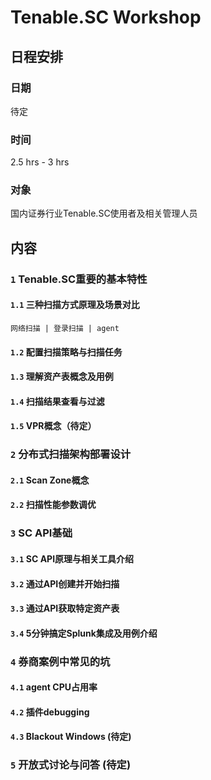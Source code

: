 # Tenable.SC Workshop

## 日程安排

### 日期

待定

### 时间

2.5 hrs - 3 hrs

### 对象
国内证券行业Tenable.SC使用者及相关管理人员

## 内容

### `1` Tenable.SC重要的基本特性

#### `1.1` 三种扫描方式原理及场景对比

`网络扫描 | 登录扫描 | agent`

#### `1.2` 配置扫描策略与扫描任务

#### `1.3` 理解资产表概念及用例

#### `1.4` 扫描结果查看与过滤

#### `1.5` VPR概念（待定）

### `2` 分布式扫描架构部署设计

#### `2.1` Scan Zone概念

#### `2.2` 扫描性能参数调优

### `3` SC API基础

#### `3.1` SC API原理与相关工具介绍

#### `3.2` 通过API创建并开始扫描

#### `3.3` 通过API获取特定资产表

#### `3.4` 5分钟搞定Splunk集成及用例介绍

### `4` 券商案例中常见的坑

#### `4.1` agent CPU占用率

#### `4.2` 插件debugging

#### `4.3` Blackout Windows (待定)

### `5` 开放式讨论与问答 (待定)
